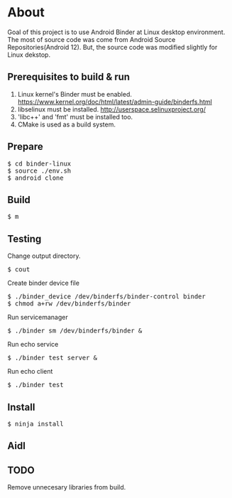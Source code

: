# About
Goal of this project is to use Android Binder at Linux desktop environment.
The most of source code was come from Android Source Repositories(Android 12). But, the source code was modified slightly for Linux dekstop.

## Prerequisites to build & run
1. Linux kernel's Binder must be enabled. https://www.kernel.org/doc/html/latest/admin-guide/binderfs.html
2. libselinux must be installed. http://userspace.selinuxproject.org/
3. 'libc++' and 'fmt' must be installed too.
4. CMake is used as a build system.

## Prepare
<pre>
$ cd binder-linux
$ source ./env.sh
$ android_clone
</pre>

## Build
<pre>
$ m
</pre>

## Testing
Change output directory.
<pre>
$ cout
</pre>

Create binder device file
<pre>
$ ./binder_device /dev/binderfs/binder-control binder
$ chmod a+rw /dev/binderfs/binder
</pre>

Run servicemanager
<pre>
$ ./binder_sm /dev/binderfs/binder &
</pre>

Run echo service
<pre>
$ ./binder_test server &
</pre>

Run echo client
<pre>
$ ./binder_test
</pre>

## Install
<pre>
$ ninja install
</pre>

## Aidl

## TODO
Remove unnecesary libraries from build.
